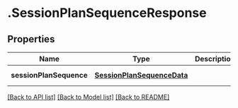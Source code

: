 # .SessionPlanSequenceResponse

## Properties

Name | Type | Description | Notes
------------ | ------------- | ------------- | -------------
**sessionPlanSequence** | [**SessionPlanSequenceData**](SessionPlanSequenceData.md) |  | [default to undefined]


[[Back to API list]](../README.md#documentation-for-api-endpoints) [[Back to Model list]](../README.md#documentation-for-models) [[Back to README]](../README.md)

